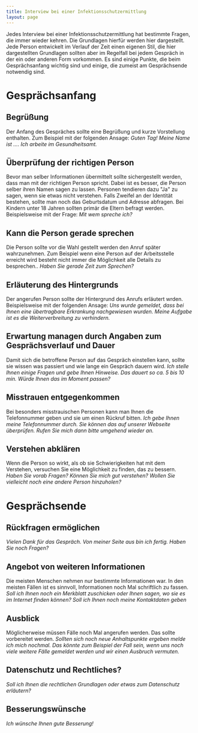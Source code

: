 ```yaml
---
title: Interview bei einer Infektionsschutzermittlung
layout: page
---
```

Jedes Interview bei einer Infektionsschutzermittlung hat bestimmte Fragen, die immer wieder kehren. Die Grundlagen hierfür werden hier dargestellt. Jede Person entwickelt im Verlauf der Zeit einen eigenen Stil, die hier dargestellten Grundlagen sollten aber im Regelfall bei jedem Gespräch in der ein oder anderen Form vorkommen. Es sind einige Punkte, die beim Gesprächsanfang wichtig sind und einige, die zumeist am Gesprächsende notwendig sind.

# Gesprächsanfang
## Begrüßung
Der Anfang des Gespräches sollte eine Begrüßung und kurze Vorstellung enthalten. Zum Beispiel mit der folgenden Ansage: _Guten Tag! Meine Name ist .... Ich arbeite im Gesundheitsamt._

## Überprüfung der richtigen Person
Bevor man selber Informationen übermittelt sollte sichergestellt werden, dass man mit der richtigen Person spricht. Dabei ist es besser, die Person selber ihren Namen sagen zu lassen. Personen tendieren dazu "Ja" zu sagen, wenn sie etwas nicht verstehen. Falls Zweifel an der Identität bestehen, sollte man noch das Geburtsdatum und Adresse abfragen. Bei Kindern unter 18 Jahren sollten primär die Eltern befragt werden. Beispielsweise mit der Frage: _Mit wem spreche ich?_

## Kann die Person gerade sprechen
Die Person sollte vor die Wahl gestellt werden den Anruf später wahrzunehmen. Zum Beispiel wenn eine Person auf der Arbeitsstelle erreicht wird besteht nicht immer die Möglichkeit alle Details zu besprechen..
_Haben Sie gerade Zeit zum Sprechen?_

## Erläuterung des Hintergrunds
Der angerufen Person sollte der Hintergrund des Anrufs erläutert wrden. Beispielsweise mit der folgenden Ansage: _Uns wurde gemeldet, dass bei Ihnen eine übertragbare Erkrankung nachgewiesen wurden. Meine Aufgabe ist es die Weiterverbreitung zu verhindern._

## Erwartung managen durch Angaben zum Gesprächsverlauf und Dauer
Damit sich die betroffene Person auf das Gespräch einstellen kann, sollte sie wissen was passiert und wie lange ein Gespräch dauern wird.
_Ich stelle Ihnen einige Fragen und gebe Ihnen Hinweise. Das dauert so ca. 5 bis 10 min. Würde Ihnen das im Moment passen?_

## Misstrauen entgegenkommen
Bei besonders misstrauischen Personen kann man Ihnen die Telefonnummer geben und sie um einen Rückruf bitten.
_Ich gebe Ihnen meine Telefonnummer durch. Sie können das auf unserer Webseite überprüfen. Rufen Sie mich dann bitte umgehend wieder an._

## Verstehen abklären
Wenn die Person so wirkt, als ob sie Schwierigkeiten hat mit dem Verstehen, versuchen Sie eine Möglichkeit zu finden, das zu bessern.
_Haben Sie vorab Fragen? Können Sie mich gut verstehen? Wollen Sie vielleicht noch eine andere Person hinzuholen?_

# Gesprächsende

## Rückfragen ermöglichen
_Vielen Dank für das Gespräch. Von meiner Seite aus bin ich fertig. Haben Sie noch Fragen?_

## Angebot von weiteren Informationen
Die meisten Menschen nehmen nur bestimmte Informationen war. In den meisten Fällen ist es sinnvoll, Informationen noch Mal schriftlich zu fassen.
_Soll ich Ihnen noch ein Merkblatt zuschicken oder Ihnen sagen, wo sie es im Internet finden können? Soll ich Ihnen noch meine Kontaktdaten geben_

## Ausblick
Möglicherweise müssen Fälle noch Mal angerufen werden. Das sollte vorbereitet werden.
_Sollten sich noch neue Anhaltspunkte ergeben melde ich mich nochmal. Das könnte zum Beispiel der Fall sein, wenn uns noch viele weitere Fälle gemeldet werden und wir einen Ausbruch vermuten._

## Datenschutz und Rechtliches?
_Soll ich Ihnen die rechtlichen Grundlagen oder etwas zum Datenschutz erläutern?_

## Besserungswünsche
_Ich wünsche Ihnen gute Besserung!_
